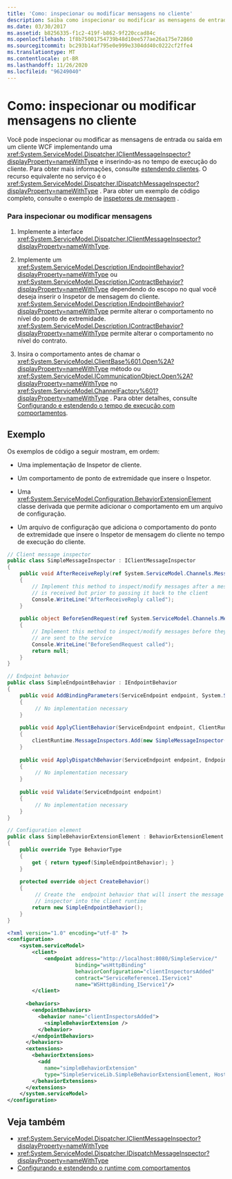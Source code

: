 ```yaml
---
title: 'Como: inspecionar ou modificar mensagens no cliente'
description: Saiba como inspecionar ou modificar as mensagens de entrada ou saída em um cliente ou serviço WCF implementando a interface apropriada.
ms.date: 03/30/2017
ms.assetid: b8256335-f1c2-419f-b862-9f220ccad84c
ms.openlocfilehash: 1f8b75001754739b48d10ee577ae26a175e72860
ms.sourcegitcommit: bc293b14af795e0e999e3304dd40c0222cf2ffe4
ms.translationtype: MT
ms.contentlocale: pt-BR
ms.lasthandoff: 11/26/2020
ms.locfileid: "96249040"
---
```

# <a name="how-to-inspect-or-modify-messages-on-the-client"></a>Como: inspecionar ou modificar mensagens no cliente

Você pode inspecionar ou modificar as mensagens de entrada ou saída em um cliente WCF implementando uma <xref:System.ServiceModel.Dispatcher.IClientMessageInspector?displayProperty=nameWithType> e inserindo-as no tempo de execução do cliente. Para obter mais informações, consulte [estendendo clientes](extending-clients.md). O recurso equivalente no serviço é o <xref:System.ServiceModel.Dispatcher.IDispatchMessageInspector?displayProperty=nameWithType> . Para obter um exemplo de código completo, consulte o exemplo de [inspetores de mensagem](../samples/message-inspectors.md) .  
  
### <a name="to-inspect-or-modify-messages"></a>Para inspecionar ou modificar mensagens  
  
1. Implemente a interface <xref:System.ServiceModel.Dispatcher.IClientMessageInspector?displayProperty=nameWithType>.  
  
2. Implemente um <xref:System.ServiceModel.Description.IEndpointBehavior?displayProperty=nameWithType> ou <xref:System.ServiceModel.Description.IContractBehavior?displayProperty=nameWithType> dependendo do escopo no qual você deseja inserir o Inspetor de mensagem do cliente. <xref:System.ServiceModel.Description.IEndpointBehavior?displayProperty=nameWithType> permite alterar o comportamento no nível do ponto de extremidade. <xref:System.ServiceModel.Description.IContractBehavior?displayProperty=nameWithType> permite alterar o comportamento no nível do contrato.  
  
3. Insira o comportamento antes de chamar o <xref:System.ServiceModel.ClientBase%601.Open%2A?displayProperty=nameWithType> método ou <xref:System.ServiceModel.ICommunicationObject.Open%2A?displayProperty=nameWithType> no <xref:System.ServiceModel.ChannelFactory%601?displayProperty=nameWithType> . Para obter detalhes, consulte [Configurando e estendendo o tempo de execução com comportamentos](configuring-and-extending-the-runtime-with-behaviors.md).  
  
## <a name="example"></a>Exemplo  

 Os exemplos de código a seguir mostram, em ordem:  
  
- Uma implementação de Inspetor de cliente.  
  
- Um comportamento de ponto de extremidade que insere o Inspetor.  
  
- Uma <xref:System.ServiceModel.Configuration.BehaviorExtensionElement> classe derivada que permite adicionar o comportamento em um arquivo de configuração.  
  
- Um arquivo de configuração que adiciona o comportamento do ponto de extremidade que insere o Inspetor de mensagem do cliente no tempo de execução do cliente.  
  
```csharp  
// Client message inspector  
public class SimpleMessageInspector : IClientMessageInspector  
{  
    public void AfterReceiveReply(ref System.ServiceModel.Channels.Message reply, object correlationState)  
    {  
        // Implement this method to inspect/modify messages after a message  
        // is received but prior to passing it back to the client
        Console.WriteLine("AfterReceiveReply called");  
    }  
  
    public object BeforeSendRequest(ref System.ServiceModel.Channels.Message request, IClientChannel channel)  
    {  
        // Implement this method to inspect/modify messages before they
        // are sent to the service  
        Console.WriteLine("BeforeSendRequest called");  
        return null;  
    }  
}  
```  
  
```csharp  
// Endpoint behavior  
public class SimpleEndpointBehavior : IEndpointBehavior  
{  
    public void AddBindingParameters(ServiceEndpoint endpoint, System.ServiceModel.Channels.BindingParameterCollection bindingParameters)  
    {  
         // No implementation necessary  
    }  
  
    public void ApplyClientBehavior(ServiceEndpoint endpoint, ClientRuntime clientRuntime)  
    {  
        clientRuntime.MessageInspectors.Add(new SimpleMessageInspector());  
    }  
  
    public void ApplyDispatchBehavior(ServiceEndpoint endpoint, EndpointDispatcher endpointDispatcher)  
    {  
         // No implementation necessary  
    }  
  
    public void Validate(ServiceEndpoint endpoint)  
    {  
         // No implementation necessary  
    }  
}  
```  
  
```csharp  
// Configuration element
public class SimpleBehaviorExtensionElement : BehaviorExtensionElement  
{  
    public override Type BehaviorType  
    {  
        get { return typeof(SimpleEndpointBehavior); }  
    }  
  
    protected override object CreateBehavior()  
    {  
         // Create the  endpoint behavior that will insert the message  
         // inspector into the client runtime  
        return new SimpleEndpointBehavior();  
    }  
}  
```  
  
```xml
<?xml version="1.0" encoding="utf-8" ?>  
<configuration>  
    <system.serviceModel>  
        <client>  
            <endpoint address="http://localhost:8080/SimpleService/"
                      binding="wsHttpBinding"
                      behaviorConfiguration="clientInspectorsAdded"
                      contract="ServiceReference1.IService1"  
                      name="WSHttpBinding_IService1"/>  
        </client>  
  
      <behaviors>  
        <endpointBehaviors>  
          <behavior name="clientInspectorsAdded">  
            <simpleBehaviorExtension />  
          </behavior>  
        </endpointBehaviors>  
      </behaviors>  
      <extensions>  
        <behaviorExtensions>  
          <add  
            name="simpleBehaviorExtension"  
            type="SimpleServiceLib.SimpleBehaviorExtensionElement, Host, Version=0.0.0.0, Culture=neutral, PublicKeyToken=null"/>  
        </behaviorExtensions>  
      </extensions>  
    </system.serviceModel>  
</configuration>  
```  
  
## <a name="see-also"></a>Veja também

- <xref:System.ServiceModel.Dispatcher.IClientMessageInspector?displayProperty=nameWithType>
- <xref:System.ServiceModel.Dispatcher.IDispatchMessageInspector?displayProperty=nameWithType>
- [Configurando e estendendo o runtime com comportamentos](configuring-and-extending-the-runtime-with-behaviors.md)
